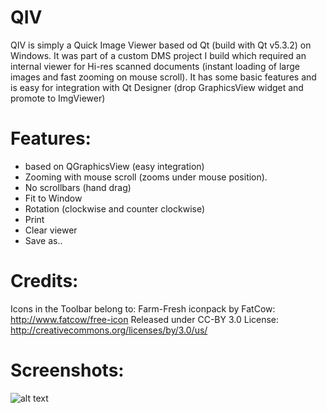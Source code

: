 QIV
===

QIV is simply a Quick Image Viewer based od Qt (build with Qt v5.3.2) on Windows. It was part of a custom DMS project I build which required an internal viewer for Hi-res scanned documents (instant loading of large images and fast zooming on mouse scroll). It has some basic features and is easy for integration with Qt Designer (drop GraphicsView widget and promote to ImgViewer)

Features:
===

- based on QGraphicsView (easy integration)
- Zooming with mouse scroll (zooms under mouse position).
- No scrollbars (hand drag)
- Fit to Window
- Rotation (clockwise and counter clockwise)
- Print
- Clear viewer
- Save as..

Credits:
===

Icons in the Toolbar belong to: Farm-Fresh iconpack by FatCow: http://www.fatcow/free-icon
Released under CC-BY 3.0 License: http://creativecommons.org/licenses/by/3.0/us/

Screenshots:
===

![alt text](https://github.com/vitality82/QIV/blob/master/Screenshots/scr1.jpg)
